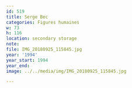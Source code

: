 ```yaml
---
id: 519
title: Serge Bec
categories: Figures humaines
w: 73
h: 116
location: secondary storage
note:
file: IMG_20180925_115845.jpg
year: '1994'
year_start: 1994
year_end:
image: ../../media/img/IMG_20180925_115845.jpg

---
```

